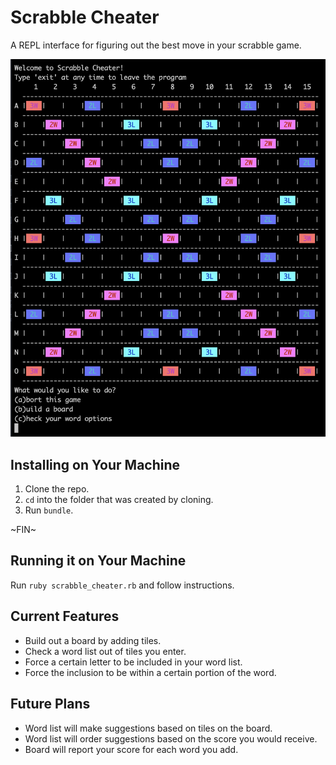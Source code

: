# Scrabble Cheater

A REPL interface for figuring out the best move in your scrabble game.

![picture of the homescreen](assets/home_screen.png)

## Installing on Your Machine

1. Clone the repo.
1. `cd` into the folder that was created by cloning.
1. Run `bundle`.

~FIN~

## Running it on Your Machine

Run `ruby scrabble_cheater.rb` and follow instructions.

## Current Features

* Build out a board by adding tiles.
* Check a word list out of tiles you enter.
* Force a certain letter to be included in your word list.
* Force the inclusion to be within a certain portion of the word.

## Future Plans

* Word list will make suggestions based on tiles on the board.
* Word list will order suggestions based on the score you would receive.
* Board will report your score for each word you add.

